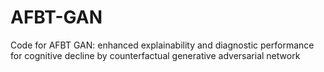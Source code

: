 # AFBT-GAN
Code for AFBT GAN: enhanced explainability and diagnostic performance for cognitive decline by counterfactual generative adversarial network

